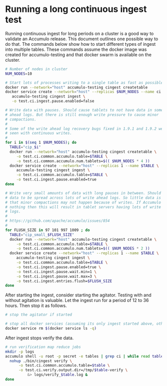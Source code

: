 <!--

    Licensed to the Apache Software Foundation (ASF) under one
    or more contributor license agreements.  See the NOTICE file
    distributed with this work for additional information
    regarding copyright ownership.  The ASF licenses this file
    to you under the Apache License, Version 2.0 (the
    "License"); you may not use this file except in compliance
    with the License.  You may obtain a copy of the License at

      https://www.apache.org/licenses/LICENSE-2.0

    Unless required by applicable law or agreed to in writing,
    software distributed under the License is distributed on an
    "AS IS" BASIS, WITHOUT WARRANTIES OR CONDITIONS OF ANY
    KIND, either express or implied.  See the License for the
    specific language governing permissions and limitations
    under the License.

-->

# Running a long continuous ingest test

Running continuous ingest for long periods on a cluster is a good way to
validate an Accumulo release. This document outlines one possible way to do
that. The commands below show how to start different types of ingest into
multiple tables. These commands assume the docker image was created for
accumulo-testing and that docker swarm is available on the cluster.

```bash
# Number of nodes in cluster
NUM_NODES=10

# Start lots of processes writing to a single table as fast as possible
docker run --network="host" accumulo-testing cingest createtable
docker service create --network="host" --replicas $NUM_NODES --name ci \
   accumulo-testing cingest ingest \
   -o test.ci.ingest.pause.enabled=false

# Write data with pauses. Should cause tablets to not have data in some write
# ahead logs. But there is still enough write pressure to cause minor
# compactions.
#
# Some of the write ahead log recovery bugs fixed in 1.9.1 and 1.9.2 were not
# seen with continuous writes.
#
for i in $(seq 1 $NUM_NODES); do
  TABLE="cip_$i"
  docker run --network="host" accumulo-testing cingest createtable \
     -o test.ci.common.accumulo.table=$TABLE \
     -o test.ci.common.accumulo.num.tablets=$(( $NUM_NODES * 4 ))
  docker service create --network="host" --replicas 1 --name $TABLE \
     accumulo-testing cingest ingest \
     -o test.ci.common.accumulo.table=$TABLE \
     -o test.ci.ingest.pause.enabled=true
done

# Write very small amounts of data with long pauses in between. Should cause
# data to be spread across lots of write ahead logs. So little data is written
# that minor compactions may not happen because of writes. If Accumulo does
# nothing then this will result in tablet servers having lots of write ahead
# logs.
#
# https://github.com/apache/accumulo/issues/854
#
for FLUSH_SIZE in 97 101 997 1009 ; do
  TABLE="cip_small_$FLUSH_SIZE"
  docker run --network="host" accumulo-testing cingest createtable \
     -o test.ci.common.accumulo.table=$TABLE \
     -o test.ci.common.accumulo.num.tablets=$(( $NUM_NODES * 2 ))
  docker service create --network="host" --replicas 1 --name $TABLE \
     accumulo-testing cingest ingest \
     -o test.ci.common.accumulo.table=$TABLE \
     -o test.ci.ingest.pause.enabled=true \
     -o test.ci.ingest.pause.wait.min=1 \
     -o test.ci.ingest.pause.wait.max=3 \
     -o test.ci.ingest.entries.flush=$FLUSH_SIZE
done
```

After starting the ingest, consider starting the agitator. Testing with and
without agitation is valuable. Let the ingest run for a period of 12 to 36
hours. Then stop it as follows.

```bash
# stop the agitator if started

# stop all docker services (assuming its only ingest started above, otherwise do not run)
docker service rm $(docker service ls -q)
```

After ingest stops verify the data.

```bash
# run verification map reduce jobs
mkdir -p logs
accumulo shell -u root -p secret -e tables | grep ci | while read table ; do
  nohup ./bin/cingest verify \
      -o test.ci.common.accumulo.table=$table \
      -o test.ci.verify.output.dir=/tmp/$table-verify \
          &> logs/verify_$table.log &
done
```

